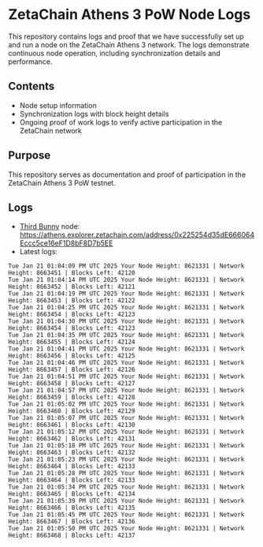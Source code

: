 # ZetaChain Athens 3 PoW Node Logs
This repository contains logs and proof that we have successfully set up and run a node on the ZetaChain Athens 3 network. The logs demonstrate continuous node operation, including synchronization details and performance.

## Contents
- Node setup information
- Synchronization logs with block height details
- Ongoing proof of work logs to verify active participation in the ZetaChain network

## Purpose
This repository serves as documentation and proof of participation in the ZetaChain Athens 3 PoW testnet.

## Logs

- [Third Bunny](https://thirdbunny.xyz/) node: https://athens.explorer.zetachain.com/address/0x225254d35dE666064Eccc5ce16eF1D8bF8D7b5EE
- Latest logs:
```
Tue Jan 21 01:04:09 PM UTC 2025 Your Node Height: 8621331 | Network Height: 8663451 | Blocks Left: 42120
Tue Jan 21 01:04:14 PM UTC 2025 Your Node Height: 8621331 | Network Height: 8663452 | Blocks Left: 42121
Tue Jan 21 01:04:19 PM UTC 2025 Your Node Height: 8621331 | Network Height: 8663453 | Blocks Left: 42122
Tue Jan 21 01:04:25 PM UTC 2025 Your Node Height: 8621331 | Network Height: 8663454 | Blocks Left: 42123
Tue Jan 21 01:04:30 PM UTC 2025 Your Node Height: 8621331 | Network Height: 8663454 | Blocks Left: 42123
Tue Jan 21 01:04:35 PM UTC 2025 Your Node Height: 8621331 | Network Height: 8663455 | Blocks Left: 42124
Tue Jan 21 01:04:41 PM UTC 2025 Your Node Height: 8621331 | Network Height: 8663456 | Blocks Left: 42125
Tue Jan 21 01:04:46 PM UTC 2025 Your Node Height: 8621331 | Network Height: 8663457 | Blocks Left: 42126
Tue Jan 21 01:04:51 PM UTC 2025 Your Node Height: 8621331 | Network Height: 8663458 | Blocks Left: 42127
Tue Jan 21 01:04:57 PM UTC 2025 Your Node Height: 8621331 | Network Height: 8663459 | Blocks Left: 42128
Tue Jan 21 01:05:02 PM UTC 2025 Your Node Height: 8621331 | Network Height: 8663460 | Blocks Left: 42129
Tue Jan 21 01:05:07 PM UTC 2025 Your Node Height: 8621331 | Network Height: 8663461 | Blocks Left: 42130
Tue Jan 21 01:05:12 PM UTC 2025 Your Node Height: 8621331 | Network Height: 8663462 | Blocks Left: 42131
Tue Jan 21 01:05:18 PM UTC 2025 Your Node Height: 8621331 | Network Height: 8663463 | Blocks Left: 42132
Tue Jan 21 01:05:23 PM UTC 2025 Your Node Height: 8621331 | Network Height: 8663464 | Blocks Left: 42133
Tue Jan 21 01:05:28 PM UTC 2025 Your Node Height: 8621331 | Network Height: 8663464 | Blocks Left: 42133
Tue Jan 21 01:05:34 PM UTC 2025 Your Node Height: 8621331 | Network Height: 8663465 | Blocks Left: 42134
Tue Jan 21 01:05:39 PM UTC 2025 Your Node Height: 8621331 | Network Height: 8663466 | Blocks Left: 42135
Tue Jan 21 01:05:45 PM UTC 2025 Your Node Height: 8621331 | Network Height: 8663467 | Blocks Left: 42136
Tue Jan 21 01:05:50 PM UTC 2025 Your Node Height: 8621331 | Network Height: 8663468 | Blocks Left: 42137
```
